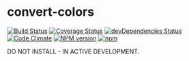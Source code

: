 # convert-colors

[![Build Status](https://travis-ci.org/nielse63/convert-colors.svg?branch=master)](https://travis-ci.org/nielse63/convert-colors)
[![Coverage Status](https://coveralls.io/repos/github/nielse63/convert-colors/badge.svg?branch=master)](https://coveralls.io/github/nielse63/convert-colors?branch=master)
[![devDependencies Status](https://david-dm.org/nielse63/convert-colors/dev-status.svg)](https://david-dm.org/nielse63/convert-colors?type=dev)
[![Code Climate](https://codeclimate.com/github/nielse63/convert-colors/badges/gpa.svg)](https://codeclimate.com/github/nielse63/convert-colors)
[![NPM version](https://badge.fury.io/js/convert-colors.svg)](http://badge.fury.io/js/convert-colors)
[![npm](https://img.shields.io/npm/dt/convert-colors.svg?style=flat-square)](https://www.npmjs.com/package/convert-colors)

DO NOT INSTALL - IN ACTIVE DEVELOPMENT.

<!--A color conversion library

## Installation

### With `npm`

```sh
npm install convert-colors
```

### With `yarn`

```sh
yarn add convert-colors
```

## Usage

### In a node project

Import the script to your project

```js
import convert from 'convert-colors';
```

or using ES5 syntax:

```js
const convert = require('convert-colors');
```

And execute the script:

```js
```

### In the browser

Reference your local script:

```html
<script src="node_modules/convert-colors/dist/convert-colors.min.js"></script>
```

Or load the script via jsdelivr:

```html
<script src="https://cdn.jsdelivr.net/npm/convert-colors@latest/dist/convert-colors.min.js"></script>
```

And execute the script:

```js
const isImage = convert('path/to/file');
```

## Contributing

Fork the repo and clone locally, then run:

```sh
yarn install
```

This will install the `devDependencies` packages and build the `dist` folder.

Once you've made your desired changes, make sure to write any new tests for
your feature and run the tests:

```sh
yarn run lint # lints js

yarn test     # runs test suite
```

If all tests pass, [create a pull request](https://github.com/nielse63/convert-colors/pulls).-->

